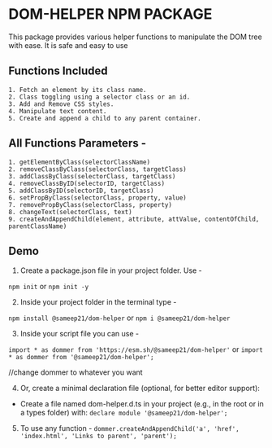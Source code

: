 
# DOM-HELPER NPM PACKAGE

This package provides various helper functions to manipulate the DOM tree with ease. It is safe and easy to use

Functions Included 
-
    1. Fetch an element by its class name.
    2. Class toggling using a selector class or an id.
    3. Add and Remove CSS styles.
    4. Manipulate text content.
    5. Create and append a child to any parent container.


All Functions Parameters -
-
    1. getElementByClass(selectorClassName)
    2. removeClassByClass(selectorClass, targetClass)
    3. addClassByClass(selectorClass, targetClass)
    4. removeClassByID(selectorID, targetClass)
    5. addClassByID(selectorID, targetClass)
    6. setPropByClass(selectorClass, property, value)
    7. removePropByClass(selectorClass, property)
    8. changeText(selectorClass, text)
    9. createAndAppendChild(element, attribute, attValue, contentOfChild, parentClassName)

## Demo

1. Create a package.json file in your project folder. Use -


```npm init``` or ```npm init -y```

2. Inside your project folder in the terminal type -

  ```npm install @sameep21/dom-helper```
  or
  ```npm i @sameep21/dom-helper```

3. Inside your script file you can use - 

```import * as dommer from 'https://esm.sh/@sameep21/dom-helper'```
or ```import * as dommer from '@sameep21/dom-helper';```

//change dommer to whatever you want

4. Or, create a minimal declaration file (optional, for better editor support):
- Create a file named dom-helper.d.ts in your project (e.g., in the root or in a types folder) with:
    ```declare module '@sameep21/dom-helper';```

5. To use any function -
```dommer.createAndAppendChild('a', 'href', 'index.html', 'Links to parent', 'parent');```

